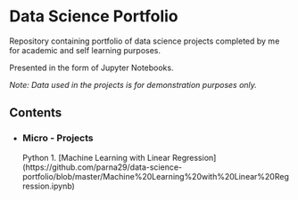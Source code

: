 # Data Science Portfolio

Repository containing portfolio of data science projects completed by me for academic and self learning purposes. 

Presented in the form of Jupyter Notebooks.

*Note: Data used in the projects is for demonstration purposes only.*

<h2>Contents</h2>

* <h3>Micro - Projects</h3>
     Python
     1. [Machine Learning with Linear Regression](https://github.com/parna29/data-science-portfolio/blob/master/Machine%20Learning%20with%20Linear%20Regression.ipynb)
         
         
         
         
        
      

